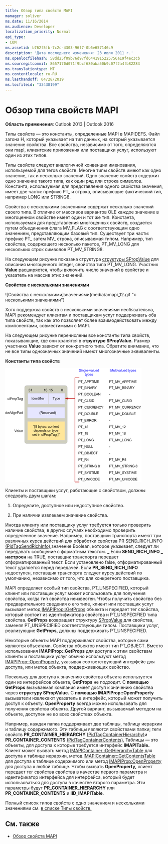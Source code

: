 ```yaml
---
title: Обзор типа свойств MAPI
manager: soliver
ms.date: 11/16/2014
ms.audience: Developer
localization_priority: Normal
api_type:
- COM
ms.assetid: b762f5fb-7c2c-4303-96f7-0b6e657146c9
description: 'Дата последнего изменения: 23 июля 2011 г.'
ms.openlocfilehash: 58dd25f09b76d97fd6441915225756a19f4ec3cb
ms.sourcegitcommit: 8657170d071f9bcf680aba50b9c07f2a4fb82283
ms.translationtype: MT
ms.contentlocale: ru-RU
ms.lasthandoff: 04/28/2019
ms.locfileid: "33438199"
---
```

# <a name="mapi-property-type-overview"></a>Обзор типа свойств MAPI
  
**Область применения**: Outlook 2013 | Outlook 2016 
  
Типы свойств — это константы, определенные MAPI в MAPIDEFS. Файл загона H, который указывает на тип данных, на который указывается значение свойства. Все свойства, независимо от того, определяются они mapI, клиентские приложения или поставщики услуг, используют один из этих типов. 
  
Типы свойств следуют аналогичной конвенции именования, используемой для тегов свойств. Многие типы свойств имеют как одно значение, так и несколько значений. Одно значение свойств содержит одно значение такого типа, как один ряд или строка символов. Константа, используемая для представления одного свойства значения, имеет две части: префикс PT_ и строка, описывающие фактический тип, например LONG или STRING8. 
  
Свойства с несколькими значениями содержат несколько значений своего типа. В отличие от массивов вариантов OLE каждое значение в многоценном свойстве имеет один и тот же тип. Константа, используемая для представления многоценных свойств, создается путем объединения флага MV_FLAG с соответствующим одно значением, представляющим базовый тип. Существует три части: префикс PT_ затем MV_ строка, описываемая типом. Например, тип свойства, содержащего несколько пакетов, PT_MV_LONG для нескольких строк символов PT_MV_STRING8.
  
На следующем рисунке показана структура [структуры SPropValue](spropvalue.md) для описания многоценного integer, свойства типа PT_MV_LONG. Участник **Value** расширяется, чтобы включить число значений в свойстве и указатель на массив этих значений. 
  
**Свойства с несколькими значениями**
  
![Свойства с несколькими]значениями(media/amapi_12.gif "с несколькими значениями")
  
Хотя поддержка свойств с несколькими значениями необязательна, MAPI рекомендует клиентам и поставщикам услуг поддерживать оба типа свойств, так как это позволяет более взаимодействовать между компонентами, совместимыми с MAPI.
  
На следующем рисунке перечислены все константы типа свойств, показывающие, где они хранятся в **структуре SPropValue.** Размер участника **Value** зависит от конкретного типа. Обратите внимание, что не все типы однозначных значений имеют многозначные эквиваленты. 
  
**Константы типа свойств**
  
![Тип свойств констант](media/amapi_11.gif "свойств константы типа Свойства")
  
Клиенты и поставщики услуг, работающие с свойством, должны следовать двум шагам:
  
1. Определите, доступное или недоступное свойство.
    
2. При наличии извлекаем значение свойства.
    
Иногда клиенту или поставщику услуг требуется только проверить наличие свойства; в других случаях необходимо проверить определенное значение. Например, поставщики транспорта имеют три различных курса действий для обработки свойства PR SEND_RICH_INFO [(PidTagSendRichInfo),](pidtagsendrichinfo-canonical-property.md)значение Boolean, которое указывает, следует ли передавать сообщение с форматным текстом. **\_** Если **SEND_RICH_INFO \_ настроен** на TRUE, поставщик транспорта передает отформатированный текст. Если установлено false, отформатированный текст удаляется перед передачей. Если **PR_SEND_RICH_INFO** недоступен, поставщик транспорта следует курсу действий по умолчанию, независимо от того, что для конкретного поставщика. 
  
MAPI определяет особый тип свойства, PT_UNSPECIFIED, который клиент или поставщик услуг может использовать для получения свойства, когда тип свойства неизвестен. Чтобы получить свойство без предварительного сведения о его типе, клиент или поставщик услуг вызывает метод [IMAPIProp::GetProps](imapiprop-getprops.md) объекта и передает тег свойства, который состоит из идентификатора свойства и PT_UNSPECIFIED типа свойства. **GetProps** возвращает структуру [SPropValue](spropvalue.md) для свойства, заменяя PT_UNSPECIFIED соответствующим типом. Поставщики услуг, реализующие **GetProps,** должны поддерживать PT_UNSPECIFIED. 
  
Некоторые объекты MAPI поддерживают свойства, которые сами являются объектами. Свойства объектов имеют тип PT_OBJECT. Вместо использования **IMAPIProp::GetProps** для доступа к этим свойствам клиенты и поставщики услуг обычно используют метод [IMAPIProp::OpenProperty,](imapiprop-openproperty.md) указывая соответствующий интерфейс для доступа, или метод объекта, поддерживающих свойство. 
  
Поскольку для доступа к значению свойства объекта используется один из интерфейсов объекта, **GetProps** не подходит. С **помощью GetProps** вызываемая компания имеет доступ к значению свойства через **структуру SPropValue.** С **помощью IMAPIProp::OpenProperty** вызыватели извлекают указатель в интерфейс, который может получить доступ к объекту. **OpenProperty** всегда можно использовать для получения свойства объекта. Другой вариант, вызываемый методом на объекте, доступен не во всех свойствах объекта. 
  
Например, каждая папка поддерживает две таблицы, таблицу иерархии и таблицу содержимого. Эти таблицы являются свойствами папки; теги свойств **PR_CONTAINER_HIERARCHY** [(PidTagContainerHierarchy)](pidtagcontainerhierarchy-canonical-property.md)и **PR_CONTAINER_CONTENTS** [(PidTagContainerContents).](pidtagcontainercontents-canonical-property.md) Таблицы — это объекты, для доступа к которые требуется интерфейс **IMAPITable.** Клиент может вызвать метод [IMAPIContainer::GetHierarchyTable](imapicontainer-gethierarchytable.md) для доступа к таблице иерархии, метод [IMAPIContainer::GetContentsTable](imapicontainer-getcontentstable.md) для доступа к таблице содержимого или метод [IMAPIProp:OpenProperty](imapiprop-openproperty.md) для доступа к любой таблице. Чтобы вызвать **OpenProperty,** клиент передает тег свойства свойства в качестве первого параметра и идентификатор интерфейса для интерфейса, который будет использоваться для доступа в качестве второго параметра. Эти параметры будут **PR_CONTAINER_HIERARCHY** или **PR_CONTAINER_CONTENTS** и **IID_IMAPITable**.
  
Полный список типов свойств с одно значением и несколькими значениями см. [в списке Типы свойств.](property-types.md) 
  
## <a name="see-also"></a>См. также

- [Обзор свойств MAPI](mapi-property-overview.md)

